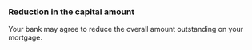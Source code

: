 ###  Reduction in the capital amount

Your bank may agree to reduce the overall amount outstanding on your mortgage.

